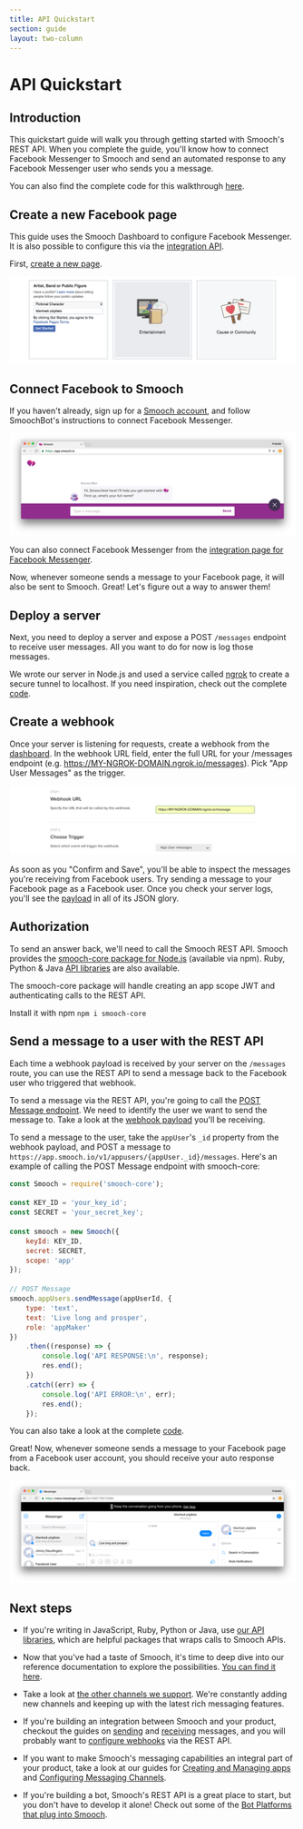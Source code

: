 ```yaml
---
title: API Quickstart
section: guide
layout: two-column
---
```


# API Quickstart

## Introduction

This quickstart guide will walk you through getting started with Smooch's REST API. When you complete the guide, you'll know how to connect Facebook Messenger to Smooch and send an automated response to any Facebook Messenger user who sends you a message.

You can also find the complete code for this walkthrough [here](https://github.com/smooch/smooch-api-quickstart-example).

## Create a new Facebook page

This guide uses the Smooch Dashboard to configure Facebook Messenger. It is also possible to configure this via the [integration API](https://docs.smooch.io/rest/#managed-accounts).

First, [create a new page](https://www.facebook.com/pages/create/).

![Create a new Facebook page for a fictional character](/images/create_facebook_page.png)

## Connect Facebook to Smooch

If you haven't already, sign up for a [Smooch account](https://app.smooch.io/), and follow SmoochBot's instructions to connect Facebook Messenger.

![SmoochBot](/images/smoochbot.png)

 You can also connect Facebook Messenger from the [integration page for Facebook Messenger](https://app.smooch.io/integrations/messenger).

Now, whenever someone sends a message to your Facebook page, it will also be sent to Smooch. Great! Let's figure out a way to answer them!

## Deploy a server

Next, you need to deploy a server and expose a POST `/messages` endpoint to receive user messages. All you want to do for now is log those messages.

We wrote our server in Node.js and used a service called [ngrok](https://ngrok.com/) to create a secure tunnel to localhost. If you need inspiration, check out the complete [code](https://github.com/smooch/smooch-api-quickstart-example).

## Create a webhook

Once your server is listening for requests, create a webhook from the [dashboard](https://app.smooch.io/integrations/webhook). In the webhook URL field, enter the full URL for your /messages endpoint (e.g. https://MY-NGROK-DOMAIN.ngrok.io/messages). Pick "App User Messages" as the trigger.

![Create a webhook](/images/create_webhook.png)

As soon as you "Confirm and Save", you'll be able to inspect the messages you're receiving from Facebook users. Try sending a message to your Facebook page as a Facebook user. Once you check your server logs, you'll see the [payload](https://docs.smooch.io/rest/#webhooks-payload) in all of its JSON glory.

## Authorization

To send an answer back, we'll need to call the Smooch REST API. Smooch provides the [smooch-core package for Node.js](https://www.npmjs.com/package/smooch-core) (available via npm). Ruby, Python & Java [API libraries](/guide/api-libraries/) are also available.

The smooch-core package will handle creating an app scope JWT and authenticating calls to the REST API.

Install it with npm `npm i smooch-core`

## Send a message to a user with the REST API

Each time a webhook payload is received by your server on the `/messages` route, you can use the REST API to send a message back to the Facebook user who triggered that webhook.

To send a message via the REST API, you're going to call the [POST Message endpoint](https://docs.smooch.io/rest/#post-message). We need to identify the user we want to send the message to. Take a look at the [webhook payload](https://docs.smooch.io/rest/#webhooks-payload) you'll be receiving.

To send a message to the user, take the `appUser`'s `_id` property from the webhook payload, and POST a message to `https://app.smooch.io/v1/appusers/{appUser._id}/messages`. Here's an example of calling the POST Message endpoint with smooch-core:

```javascript
const Smooch = require('smooch-core');

const KEY_ID = 'your_key_id';
const SECRET = 'your_secret_key';

const smooch = new Smooch({
    keyId: KEY_ID,
    secret: SECRET,
    scope: 'app'
});

// POST Message
smooch.appUsers.sendMessage(appUserId, {
    type: 'text',
    text: 'Live long and prosper',
    role: 'appMaker'
})
    .then((response) => {
        console.log('API RESPONSE:\n', response);
        res.end();
    })
    .catch((err) => {
        console.log('API ERROR:\n', err);
        res.end();
    });
```

You can also take a look at the complete [code](https://github.com/smooch/smooch-api-quickstart-example).

Great! Now, whenever someone sends a message to your Facebook page from a Facebook user account, you should receive your auto response back.

![Facebook Messenger 🎉](/images/facebook_conversation.png)

## Next steps

- If you're writing in JavaScript, Ruby, Python or Java, use [our API libraries](/guide/api-libraries/), which are helpful packages that wraps calls to Smooch APIs.

- Now that you've had a taste of Smooch, it's time to deep dive into our reference documentation to explore the possibilities. [You can find it here](https://docs.smooch.io/rest/).

- Take a look at [the other channels we support](https://app.smooch.io/integrations/categories/customer-channels). We're constantly adding new channels and keeping up with the latest rich messaging features.

- If you're building an integration between Smooch and your product, checkout the guides on [sending](/guide/sending-messages/) and [receiving](/guide/receiving-messages/) messages, and you will probably want to [configure webhooks](https://docs.smooch.io/rest/#create-webhook) via the REST API.

- If you want to make Smooch's messaging capabilities an integral part of your product, take a look at our guides for [Creating and Managing apps](/guide/creating-and-managing-apps/) and
[Configuring Messaging Channels](/guide/configuring-messaging-channels/).

- If you're building a bot, Smooch's REST API is a great place to start, but you don't have to develop it alone! Check out some of the [Bot Platforms that plug into Smooch](https://app.smooch.io/integrations/categories/bot-platform).
